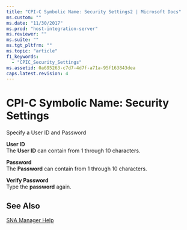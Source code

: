 ```yaml
---
title: "CPI-C Symbolic Name: Security Settings2 | Microsoft Docs"
ms.custom: ""
ms.date: "11/30/2017"
ms.prod: "host-integration-server"
ms.reviewer: ""
ms.suite: ""
ms.tgt_pltfrm: ""
ms.topic: "article"
f1_keywords: 
  - "CPIC_Security_Settings"
ms.assetid: 0a695263-c7d7-4d7f-a71a-95f163843dea
caps.latest.revision: 4
---
```

# CPI-C Symbolic Name: Security Settings
Specify a User ID and Password  
  
 **User ID**  
 The **User ID** can contain from 1 through 10 characters.  
  
 **Password**  
 The **Password** can contain from 1 through 10 characters.  
  
 **Verify Password**  
 Type the **password** again.  
  
## See Also  
 [SNA Manager Help](../HIS2010/sna-manager-help2.md)